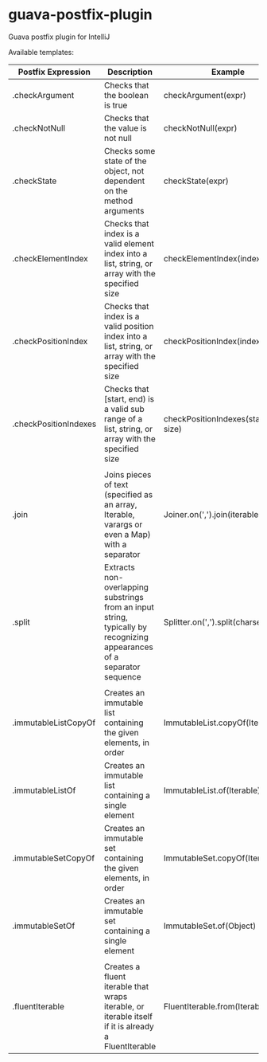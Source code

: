 guava-postfix-plugin
====================

Guava postfix plugin for IntelliJ

Available templates:

|   Postfix Expression  | Description                                                                                                            | Example                                |
| --------------------- | ---------------------------------------------------------------------------------------------------------------------- | -------------------------------------- |
| .checkArgument        | Checks that the boolean is true                                                                                        | checkArgument(expr)                    |
| .checkNotNull         | Checks that the value is not null                                                                                      | checkNotNull(expr)                     |
| .checkState           | Checks some state of the object, not dependent on the method arguments                                                 | checkState(expr)                       |
| .checkElementIndex    | Checks that index is a valid element index into a list, string, or array with the specified size                       | checkElementIndex(index, size)         |
| .checkPositionIndex   | Checks that index is a valid position index into a list, string, or array with the specified size                      | checkPositionIndex(index, size)        |
| .checkPositionIndexes | Checks that [start, end) is a valid sub range of a list, string, or array with the specified size                      | checkPositionIndexes(start, end, size) |
|                       |                                                                                                                        |                                        |
| .join                 | Joins pieces of text (specified as an array, Iterable, varargs or even a Map) with a separator                         | Joiner.on(',').join(iterable)          |
| .split                | Extracts non-overlapping substrings from an input string, typically by recognizing appearances of a separator sequence | Splitter.on(',').split(charsequence)   |
|                       |                                                                                                                        |                                        |
| .immutableListCopyOf  | Creates an immutable list containing the given elements, in order                                                      | ImmutableList.copyOf(Iterable)         |
| .immutableListOf      | Creates an immutable list containing a single element                                                                  | ImmutableList.of(Iterable)             |
| .immutableSetCopyOf   | Creates an immutable set containing the given elements, in order                                                       | ImmutableSet.copyOf(Iterable)          |
| .immutableSetOf       | Creates an immutable set containing a single element                                                                   | ImmutableSet.of(Object)                |
|                       |                                                                                                                        |                                        |
| .fluentIterable       | Creates a fluent iterable that wraps iterable, or iterable itself if it is already a FluentIterable                    | FluentIterable.from(Iterable)          |

